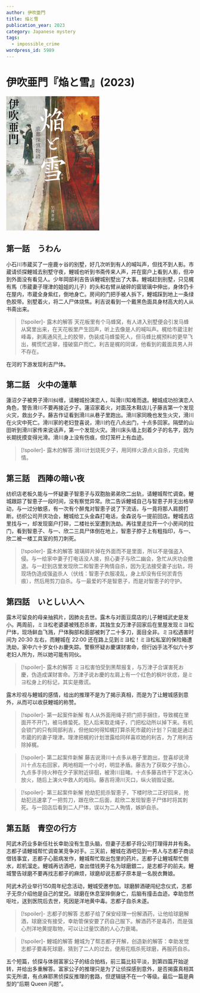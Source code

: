 ```yaml
---
author: 伊吹亜門
title: 焔と雪
publication_year: 2023
category: Japanese mystery
tags:
  - impossible_crime
wordpress_id: 5989
---
```


# 伊吹亜門『焔と雪』(2023)

<img src=images/2023_cover.jpg width=250/>

## 第一話　うわん

小石川市蔵买了一座鹿ヶ谷的别墅，好几次听到有人的喊叫声，但找不到人影。市蔵请侦探鯉城去别墅守夜，鯉城也听到书斋传来人声，并在窗户上看到人影，但冲到外面没有看见人。少年岡部利吉告诉鯉城别墅出了大事。鯉城赶到别墅，只见梶有馬（市蔵妻子理津的姐姐的儿子）的头和右臂从破碎的窗玻璃中伸出，身体仍卡在屋内，市蔵全身紫红，倒地身亡。房间的门把手被人拆下，鯉城踩到地上一条绿色胶带。别墅着火，将二人尸体烧焦。利吉说看到一个戴黑色面具身材高大的人从书斋出来。

> [!spoiler]- 露木的解答
> 天花板里有个马蜂窝，有人进入别墅便会引发马蜂从窝里出来，在天花板里产生回声，听上去像是人的喊叫声。梶给市蔵注射峰毒，剥离通风孔上的胶带，伪装成马蜂蛰死人，但马蜂比梶预料的更早飞出，梶慌忙逃窜，撞破窗户而亡。利吉是梶的同谋，他看到的戴面具男人并不存在。

在河的下游发现利吉尸体。

## 第二話　火中の蓮華

蓮沼夕子被男子滑川纠缠，请鯉城扮演恋人，叫滑川知难而退。鯉城成功扮演恋人角色，警告滑川不要再接近夕子。蓮沼家着火，对面茂木鞋店儿子藤吉第一个发现火灾，救出夕子。藤吉作证看到滑川从巷子里跑出。滑川家同晚也发生火灾，滑川在火灾中死亡。滑川家的老妇登喜说，滑川约在八点出门，十点多回家。隔壁的山田听到滑川家传来说话声，第一个发现火灾。滑川床头墙上刻着夕子的名字，因为长期抚摸变得光滑。滑川身上没有伤痕，但灯笼杆上有血迹。

> [!spoiler]- 露木的解答
> 滑川计划烧死夕子，用同样火源点火自杀，完成殉情。

## 第三話　西陣の暗い夜

纺织店老板久能与一怀疑妻子智恵子与双胞胎弟弟欣二出轨，请鯉城帮忙调查。鯉城跟踪了智恵子一段时间，没有察觉异常。欣二告诉鯉城自己与智恵子并无出格举动，与一过分敏感，有一次有个醉鬼对智恵子说了下流话，与一竟将那人肩膀打断。纺织公司开庆功会，鯉城给工头金森打电话，金森说与一提前回店。鯉城去店里找与一，却发现窗户打碎，二楼社长室遭到洗劫。再往里走拉开一个小房间的拉门，看到智恵子、与一、欣二三具尸体倒在地上，智恵子脖子上有粗指印，与一、欣二被一楼工具室的剪刀刺死。

> [!spoiler]- 露木的解答
> 玻璃碎片掉在外面而不是里面，所以不是强盗入侵。与一给家中妻子打电话没人接，担心妻子与欣二幽会，急忙从庆功会撤退。与一赶到店里发现欣二和智恵子殉情自杀，因为无法接受妻子出轨，将现场伪造成强盗杀人（伏线：智恵子衣服凌乱，身上却没有任何淤青伤痕），然后用剪刀自杀。与一最爱的不是智恵子，而是对智恵子的守护。

## 第四話　いとしい人へ

露木可留良的母亲抽鸦片，因肺炎去世。露木与对面豆腐店的儿子鯉城武史是发小。两周前，ミヨ松老婆婆被残忍杀害，其独生女万津子回家后在里屋发现ミヨ松尸体，现场鲜血飞溅，尸体胸部和面部被刺了二十多刀，面目全非。ミヨ松遇害时间为 20:30 左右，而鯉城在 22:00 还在路上见到ミヨ松！ミヨ松私室的保险箱遭洗劫，家中六十岁女仆お慶失踪。警察怀疑お慶谋财害命，但行凶手法不似六十岁老妇人所为，所以她可能有同伙。

> [!spoiler]- 露木的解答
> ミヨ松害怕受到黑帮报复，与万津子合谋害死お慶，伪造成谋财害命。万津子说お慶的左肩上有一个红色的枫叶状痣，是ミヨ松身上的标记，其实是撒谎。

露木珍视与鯉城的感情，给出的推理不是为了揭示真相，而是为了让鯉城感到意外，从而可以收获鯉城的称赞。

> [!spoiler]- 第一起案件新解
> 有人从外面用绳子把门把手捆住，导致梶在里面开不开门，被马蜂蛰死。犯人后来取走绳子，门把松动所以掉下来。有机会锁门的只有岡部利吉，但他如何得知梶打算杀死市蔵的计划？只能是通过市蔵的的妻子理津。理津把梶的计划泄露给同样喜欢她的利吉，为了用利吉除掉梶。

> [!spoiler]- 第二起案件新解
> 藤吉说滑川十点多从巷子里跑出，登喜却说滑川十点左右回家，两地相距一个小时，明显矛盾。藤吉为了获取夕子放心，九点多手持火种在夕子家附近徘徊，被滑川目睹。十点多藤吉终于下定决心放火，随后上演火中救人的戏码。藤吉将滑川灭口，纵火销毁证据。

> [!spoiler]- 第三起案件新解
> 抢劫犯扼杀智恵子，下楼时欣二正好回来，抢劫犯迅速拿了一把剪刀，跟在欣二后面，趁欣二发现智恵子尸体时将其刺死。与一回店后看到二人尸体，误以为二人殉情，嫉妒自杀。

## 第五話　青空の行方

阿武木药业多新任社长幸助没有生意头脑，但妻子志都子将公司打理得井井有条。志都子请鯉城帮忙调查某竞争对手。三天前，鯉城在酒吧见到一男人与志都子商谈借钱事宜，志都子心脏病发作，鯉城帮忙取出包里的药片。志都子让鯉城帮忙倒水，趁机溜走。鯉城再访酒吧，查出借钱男子名为球磨銀二，是志都子的前夫。鯉城警告球磨不要再找志都子的麻烦，球磨却说志都子原本是一名脱衣舞娘。

阿武木药业举行150周年纪念活动，鯉城受邀参加。球磨醉酒硬闯纪念仪式，志都子无奈介绍他是自己的堂兄。球磨在休息室摔倒身亡，后脑有撞击血迹。幸助忽然呕吐，送到医院后去世，死因是洋地黄中毒。志都子自杀未遂。

> [!spoiler]- 志都子的解答
> 志都子给了保安经理一份解酒药，让他给球磨解酒，球磨没有接受，幸助管保安要了药自己服下。解酒药不是毒药，而是强心剂洋地黄提取物，可以让过量饮酒的人心力衰竭。

> [!spoiler]- 鯉城的解答
> 鯉城为了帮志都子开解，创造新的解答：幸助发觉志都子要毒死球磨，猜到了二人的过去，便用花瓶杀死球磨，再服药自杀。

五个短篇，侦探与体弱富家公子的结合拍档，前三篇比较平淡，到第四篇开始逆转，并给出多重解答。富家公子的推理只是为了让侦探感到意外，是否揭露真相其实无所谓，有点麻耶黑侦探反推理的套路，但逻辑链不在一个等级。最后一篇是典型的“后期 Queen 问题”。